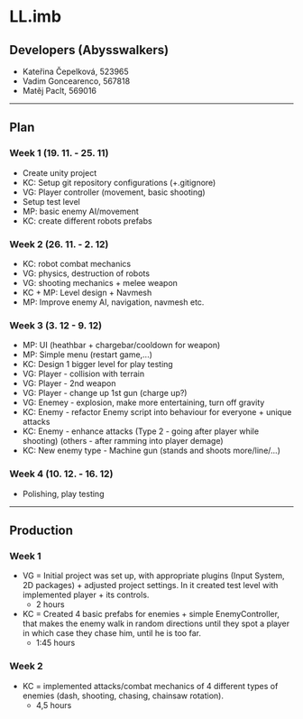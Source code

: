 # LL.imb

## Developers (Abysswalkers)
* Kateřina Čepelková, 523965
* Vadim Goncearenco, 567818
* Matěj Paclt, 569016

---

## Plan


### Week 1 (19. 11. - 25. 11)
* Create unity project
* KC: Setup git repository configurations (+.gitignore)
* VG: Player controller (movement, basic shooting)
* Setup test level
* MP: basic enemy AI/movement
* KC: create different robots prefabs

### Week 2 (26. 11. - 2. 12)
* KC: robot combat mechanics
* VG: physics, destruction of robots
* VG: shooting mechanics + melee weapon
* KC + MP: Level design + Navmesh
* MP: Improve enemy AI, navigation, navmesh etc.

### Week 3 (3. 12 - 9. 12)
* MP: UI (heathbar + chargebar/cooldown for weapon)
* MP: Simple menu (restart game,...)
* KC: Design 1 bigger level for play testing
* VG: Player - collision with terrain
* VG: Player - 2nd weapon
* VG: Player - change up 1st gun (charge up?)
* VG: Enemey - explosion, make more entertaining, turn off gravity
* KC: Enemy - refactor Enemy script into behaviour for everyone + unique attacks
* KC: Enemy - enhance attacks (Type 2 - going after player while shooting) (others - after ramming into player demage)
* KC: New enemy type - Machine gun (stands and shoots more/line/...)

### Week 4 (10. 12. - 16. 12)
* Polishing, play testing

---

## Production


### Week 1
* VG = Initial project was set up, with appropriate plugins (Input System, 2D packages) + adjusted project settings. In it created test level with implemented player + its controls.
	- 2 hours
* KC = Created 4 basic prefabs for enemies + simple EnemyController, that makes the enemy walk in random directions until they spot a player in which case they chase him, until he is too far.
	- 1:45 hours

### Week 2
* KC = implemented attacks/combat mechanics of 4 different types of enemies (dash, shooting, chasing, chainsaw rotation).
	- 4,5 hours